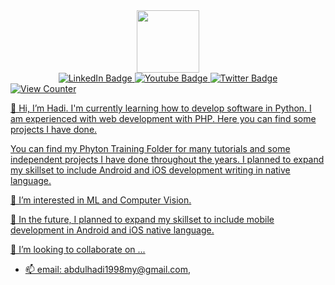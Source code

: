 <div id="header" align="center">
  <img src="https://media.giphy.com/media/9oa3sE4IdWbqO61WGT/giphy.gif" width="100"/>
</div>

<div id="badges" align="center">
    <a href=NULL>
        <img src =https://img.shields.io/badge/LinkedIn-blue?logo=linkedin&logo=linkedin&logoColor=white&style=for-the-badge alt="LinkedIn Badge"/>
    </a>
    <a href = NULL>
        <img src="https://img.shields.io/badge/YouTube-red?style=for-the-badge&logo=youtube&logoColor=white" alt="Youtube Badge"/>
    </a>
    <a href = NULL>
        <img src="https://img.shields.io/badge/Twitter-blue?style=for-the-badge&logo=twitter&logoColor=white" alt="Twitter Badge"/>
</div>

<img src="https://komarev.com/ghpvc/?username=hadizainurin&style=flat-square&color=blue" alt="View Counter" align="center"/>

<!---
Documentation of the View Counter is on https://github.com/antonkomarev/github-profile-views-counter
--->

👋 Hi, I’m Hadi.
I'm currently learning how to develop software in Python. I am experienced with web development with PHP.
Here you can find some projects I have done.

You can find my Phyton Training Folder for many tutorials and some independent projects I have done
throughout the years. I planned to expand my skillset to include Android and iOS development writing in native language.

👀 I’m interested in ML and Computer Vision.


🌱 In the future, I planned to expand my skillset to include mobile development in Android and iOS native language.

💞️ I’m looking to collaborate on ...
- 📫 email: abdulhadi1998my@gmail.com,

<!---
hadizainurin/hadizainurin is a ✨ special ✨ repository because its `README.md` (this file) appears on your GitHub profile.
You can click the Preview link to take a look at your changes.
--->

